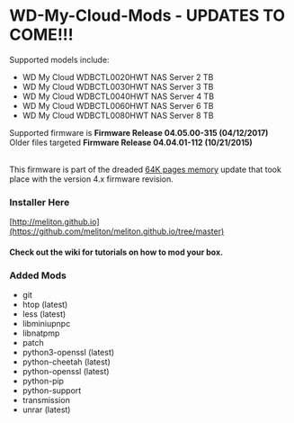 # WD-My-Cloud-Mods - UPDATES TO COME!!!

Supported models include: 

  * WD My Cloud WDBCTL0020HWT NAS Server 2 TB
  * WD My Cloud WDBCTL0030HWT NAS Server 3 TB
  * WD My Cloud WDBCTL0040HWT NAS Server 4 TB
  * WD My Cloud WDBCTL0060HWT NAS Server 6 TB
  * WD My Cloud WDBCTL0080HWT NAS Server 8 TB


Supported firmware is **Firmware Release 04.05.00-315 (04/12/2017)** <br>
Older files targeted **Firmware Release 04.04.01-112 (10/21/2015)**  <br><br>

This firmware is part of the dreaded [64K pages memory](../../wiki/64K-Pages-Memory) update that took place with the version 4.x firmware revision.

### Installer Here

[http://meliton.github.io](https://github.com/meliton/meliton.github.io/tree/master)


#### Check out the wiki for tutorials on how to mod your box.

### Added Mods 
* git
* htop (latest)
* less (latest)
* libminiupnpc
* libnatpmp
* patch
* python3-openssl (latest)
* python-cheetah (latest)
* python-openssl (latest)
* python-pip
* python-support
* transmission
* unrar (latest)
 


